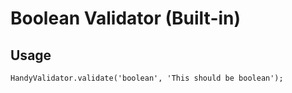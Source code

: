 # Boolean Validator (Built-in)

## Usage
```
HandyValidator.validate('boolean', 'This should be boolean');
```